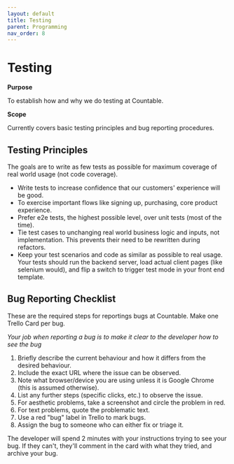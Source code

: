 ```yaml
---
layout: default
title: Testing
parent: Programming
nav_order: 8
---
```


# Testing

**Purpose**

To establish how and why we do testing at Countable.

**Scope**

Currently covers basic testing principles and bug reporting procedures.

## Testing Principles

The goals are to write as few tests as possible for maximum coverage of real world usage (not code coverage).

  - Write tests to increase confidence that our customers' experience will be good.
  - To exercise important flows like signing up, purchasing, core product experience.
  - Prefer e2e tests, the highest possible level, over unit tests (most of the time).
  - Tie test cases to unchanging real world business logic and inputs, not implementation. This prevents their need to be rewritten during refactors.
  - Keep your test scenarios and code as similar as possible to real usage. Your tests should run the backend server, load actual client pages (like selenium would), and flip a switch to trigger test mode in your front end template.

## Bug Reporting Checklist

These are the required steps for reportings bugs at Countable. Make one Trello Card per bug.

*Your job when reporting a bug is to make it clear to the developer how to see the bug*

1.  Briefly describe the current behaviour and how it differs from the desired behaviour.
2.  Include the exact URL where the issue can be observed.
3.  Note what browser/device you are using unless it is Google Chrome (this is assumed otherwise).
4.  List any further steps (specific clicks, etc.) to observe the issue.
5.  For aesthetic problems, take a screenshot and circle the problem in red.
6.  For text problems, quote the problematic text.
7.  Use a red "bug" label in Trello to mark bugs.
8.  Assign the bug to someone who can either fix or triage it.

The developer will spend 2 minutes with your instructions trying to see your bug. If they can't, they'll comment in the card with what they tried, and archive your bug.
